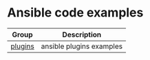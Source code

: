 # Ansible code examples

|Group|Description|
|---|---|
|[plugins](plugins/README.md)|ansible plugins examples|
